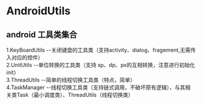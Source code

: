 # AndroidUtils
android 工具类集合
---
  1.KeyBoardUtils  --关闭键盘的工具类（支持activity、dialog、fragement,无需传入对应的控件）</br>
  2.UnitUtils --单位转换的工具类（支持 sp、dp、px的互相转换，注意进行初始化 init）</br>
  3.ThreadUtils --简单的线程切换工具类（特点，简单）</br>
  4.TaskManager --线程切换工具类（支持链式调用，不破坏原有逻辑），与其相关类Task（最小调度类）、ThreadUtils（线程切换类）</br>
